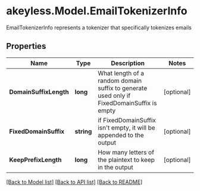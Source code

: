# akeyless.Model.EmailTokenizerInfo
EmailTokenizerInfo represents a tokenizer that specifically tokenizes emails

## Properties

Name | Type | Description | Notes
------------ | ------------- | ------------- | -------------
**DomainSuffixLength** | **long** | What length of a random domain suffix to generate used only if FixedDomainSuffix is empty | [optional] 
**FixedDomainSuffix** | **string** | if FixedDomainSuffix isn&#39;t empty, it will be appended to the output | [optional] 
**KeepPrefixLength** | **long** | How many letters of the plaintext to keep in the output | [optional] 

[[Back to Model list]](../README.md#documentation-for-models) [[Back to API list]](../README.md#documentation-for-api-endpoints) [[Back to README]](../README.md)

